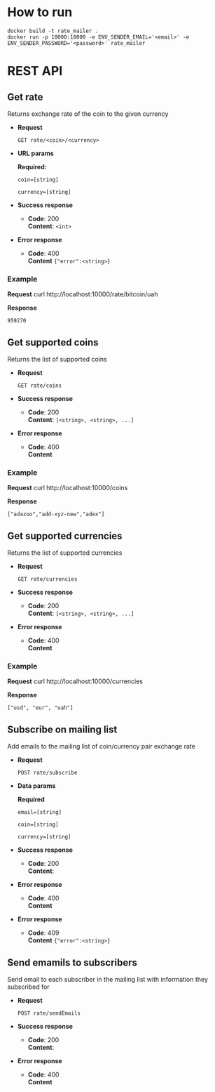 # How to run
```
docker build -t rate_mailer .
docker run -p 10000:10000 -e ENV_SENDER_EMAIL='<email>' -e ENV_SENDER_PASSWORD='<password>' rate_mailer
```

# REST API
## Get rate
Returns exchange rate of the coin to the given currency
* **Request**

    `GET rate/<coin>/<currency>`

* **URL params**

    **Required:**

    `coin=[string]`

    `currency=[string]`

* **Success response**
  * **Code**: 200<br />
  **Content**: `<int>`
* **Error response**
  * **Code**: 400<br />
  **Content** `{"error":<string>}`
### Example

**Request**
    curl http://localhost:10000/rate/bitcoin/uah

**Response**

    959270

## Get supported coins
Returns the list of supported coins
* **Request**

    `GET rate/coins`

* **Success response**
  * **Code**: 200<br />
  **Content**: `[<string>, <string>, ...]`
* **Error response**
  * **Code**: 400<br />
  **Content** ` `
### Example

**Request**
    curl http://localhost:10000/coins

**Response**

    ["adazoo","add-xyz-new","adex"]

## Get supported currencies
Returns the list of supported currencies
* **Request**

    `GET rate/currencies`

* **Success response**
  * **Code**: 200<br />
  **Content**: `[<string>, <string>, ...]`
* **Error response**
  * **Code**: 400<br />
  **Content** ` `
### Example

**Request**
    curl http://localhost:10000/currencies

**Response**

    ["usd", "eur", "uah"]

## Subscribe on mailing list
Add emails to the mailing list of coin/currency pair exchange rate 
* **Request**

    `POST rate/subscribe`

* **Data params**

    **Required**

    `email=[string]`

    `coin=[string]`
    
    `currency=[string]`

* **Success response**
  * **Code**: 200<br />
  **Content**: ` `
* **Error response**
  * **Code**: 400<br />
  **Content** ` `
* **Error response**
  * **Code**: 409<br />
  **Content** `{"error":<string>}`

## Send emamils to subscribers 
Send email to each subscriber in the mailing list with information they subscribed for
* **Request**

    `POST rate/sendEmails`

* **Success response**
  * **Code**: 200<br />
  **Content**: ` `
* **Error response**
  * **Code**: 400<br />
  **Content** ` `